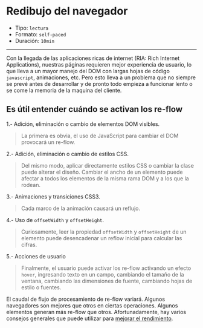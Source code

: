 # Redibujo del navegador

* Tipo: `lectura`
* Formato: `self-paced`
* Duración: `10min`

***

Con la llegada de las aplicaciones ricas de internet (RIA: Rich Internet
Applications), nuestras páginas requieren mejor experiencia de usuario, lo que
lleva a un mayor manejo del DOM con largas hojas de código `javascript`,
animaciones, etc. Pero esto lleva a un problema que no siempre se prevé antes
de desarrollar y de pronto todo empieza a funcionar lento o se come la memoria
de la maquina del cliente.

## Es útil entender cuándo se activan los re-flow

1.- Adición, eliminación o cambio de elementos DOM visibles.

> La primera es obvia, el uso de JavaScript para cambiar el DOM provocará un
re-flow.

2.- Adición, eliminación o cambio de estilos CSS.

> Del mismo modo, aplicar directamente estilos CSS o cambiar la clase puede alterar el diseño. Cambiar el ancho de un elemento puede afectar a todos los elementos de la misma rama DOM y a los que la rodean.

3.- Animaciones y transiciones CSS3.

>Cada marco de la animación causará un reflujo.

4.- Uso de `offsetWidth` y `offsetHeight`.

> Curiosamente, leer la propiedad `offsetWidth` y `offsetHeight` de un elemento puede desencadenar un reflow inicial para calcular las cifras.

5.- Acciones de usuario

> Finalmente, el usuario puede activar los re-flow activando un efecto `hover`, ingresando texto en un campo, cambiando el tamaño de la ventana, cambiando las dimensiones de fuente, cambiando hojas de estilo o fuentes.


El caudal de flujo de procesamiento de re-flow variará. Algunos navegadores
son mejores que otros en ciertas operaciones. Algunos elementos generan más
re-flow que otros. Afortunadamente, hay varios consejos generales que puede
utilizar para [mejorar el rendimiento](https://developers.google.com/speed/docs/insights/browser-reflow).
